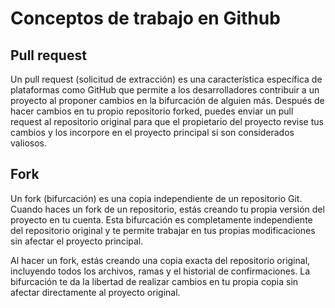 # Conceptos de trabajo en Github

## Pull request

Un pull request (solicitud de extracción) es una característica específica de plataformas como GitHub que permite a los desarrolladores contribuir a un proyecto al proponer cambios en la bifurcación de alguien más. Después de hacer cambios en tu propio repositorio forked, puedes enviar un pull request al repositorio original para que el propietario del proyecto revise tus cambios y los incorpore en el proyecto principal si son considerados valiosos.

## Fork

Un fork (bifurcación) es una copia independiente de un repositorio Git. Cuando haces un fork de un repositorio, estás creando tu propia versión del proyecto en tu cuenta. Esta bifurcación es completamente independiente del repositorio original y te permite trabajar en tus propias modificaciones sin afectar el proyecto principal.

Al hacer un fork, estás creando una copia exacta del repositorio original, incluyendo todos los archivos, ramas y el historial de confirmaciones. La bifurcación te da la libertad de realizar cambios en tu propia copia sin afectar directamente al proyecto original.
